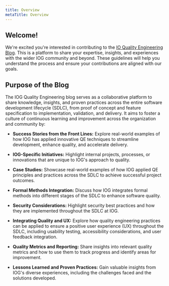 ```yaml
---
title: Overview
metaTitle: Overview
---
```


## Welcome!

We're excited you're interested in contributing to the [IO Quality Engineering Blog](https://input-output-hk.github.io/quality-engineering/blog/). 
This is a platform to share your expertise, insights, and experiences with the wider IOG community and beyond. 
These guidelines will help you understand the process and ensure your contributions are aligned with our goals.

## Purpose of the Blog

The IOG Quality Engineering blog serves as a collaborative platform to share knowledge, insights, and proven practices across 
the entire software development lifecycle (SDLC), from proof of concept and feature specification to implementation, validation, and delivery. 
It aims to foster a culture of continuous learning and improvement across the organization and community by:

*   **Success Stories from the Front Lines:** Explore real-world examples of how IOG has applied innovative QE techniques to streamline development, enhance quality, and accelerate delivery.

*   **IOG-Specific Initiatives:** Highlight internal projects, processes, or innovations that are unique to IOG's approach to quality.

*   **Case Studies:** Showcase real-world examples of how IOG applied QE principles and practices across the SDLC to achieve successful project outcomes.

*   **Formal Methods Integration:** Discuss how IOG integrates formal methods into different stages of the SDLC to enhance software quality.

*   **Security Considerations:** Highlight security best practices and how they are implemented throughout the SDLC at IOG.

*   **Integrating Quality and UX:** Explore how quality engineering practices can be applied to ensure a positive user experience (UX) throughout the SDLC, including usability testing, accessibility considerations, and user feedback integration.

*   **Quality Metrics and Reporting:** Share insights into relevant quality metrics and how to use them to track progress and identify areas for improvement.

*   **Lessons Learned and Proven Practices:** Gain valuable insights from IOG's diverse experiences, including the challenges faced and the solutions developed.
